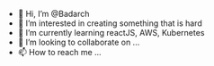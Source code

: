 - 👋 Hi, I’m @Badarch
- 👀 I’m interested in creating something that is hard
- 🌱 I’m currently learning reactJS, AWS, Kubernetes
- 💞️ I’m looking to collaborate on ...
- 📫 How to reach me ...

<!---
stardollarstar/stardollarstar is a ✨ special ✨ repository because its `README.md` (this file) appears on your GitHub profile.
You can click the Preview link to take a look at your changes.
--->
